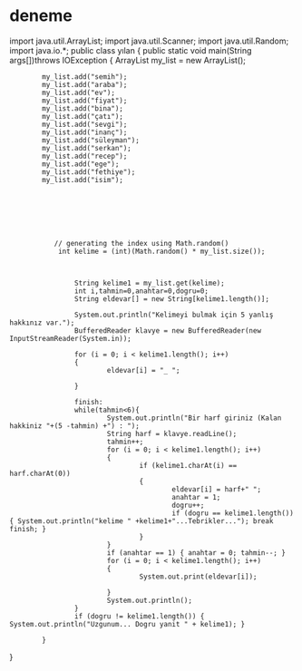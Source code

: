 # deneme
import java.util.ArrayList;
import java.util.Scanner;
import java.util.Random;
import java.io.*;
public class yılan {
	        public static void main(String args[])throws IOException
	        { ArrayList<String> my_list = new ArrayList<String>();
	        
	        
	        my_list.add("semih");
	        my_list.add("araba");
	        my_list.add("ev");
	        my_list.add("fiyat");
	        my_list.add("bina");
	        my_list.add("çatı");
	        my_list.add("sevgi");
	        my_list.add("inanç");
	        my_list.add("süleyman");
	        my_list.add("serkan");
	        my_list.add("recep");
	        my_list.add("ege");
	        my_list.add("fethiye");
	        my_list.add("isim");
	      
	        
	       
	  
	        
	        
	        
	           // generating the index using Math.random()
	            int kelime = (int)(Math.random() * my_list.size());
	  

	        
	                String kelime1 = my_list.get(kelime);
	                int i,tahmin=0,anahtar=0,dogru=0;
	                String eldevar[] = new String[kelime1.length()];

	                System.out.println("Kelimeyi bulmak için 5 yanlış hakkınız var.");
	                BufferedReader klavye = new BufferedReader(new InputStreamReader(System.in));

	                for (i = 0; i < kelime1.length(); i++)
	                {
	                        eldevar[i] = "_ ";

	                }

	                finish:
	                while(tahmin<6){
	                        System.out.println("Bir harf giriniz (Kalan hakkiniz "+(5 -tahmin) +") : ");
	                        String harf = klavye.readLine();
	                        tahmin++;
	                        for (i = 0; i < kelime1.length(); i++)
	                        {
	                                if (kelime1.charAt(i) == harf.charAt(0))
	                                {
	                                        eldevar[i] = harf+" ";
	                                        anahtar = 1;
	                                        dogru++;
	                                        if (dogru == kelime1.length()) { System.out.println("kelime " +kelime1+"...Tebrikler..."); break finish; }
	                                }
	                        }
	                        if (anahtar == 1) { anahtar = 0; tahmin--; }
	                        for (i = 0; i < kelime1.length(); i++)
	                        {
	                                System.out.print(eldevar[i]);

	                        }
	                        System.out.println();
	                }
	                if (dogru != kelime1.length()) { System.out.println("Uzgunum... Dogru yanit " + kelime1); }

	        }

}

